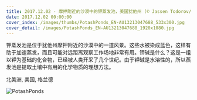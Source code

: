 ```yaml
---
title: 2017.12.02 - 摩押附近的沙漠中的钾蒸发池，美国犹他州 (© Jassen Todorov/Solent News/REX/Shutterstock)
date: 2017.12.02 00:00:00
cover_index: /images/thumbs/PotashPonds_EN-AU13213047688_533x300.jpg
cover_detail: /images/PotashPonds_EN-AU13213047688_1920x1080.jpg
---
```


钾蒸发池是位于犹他州摩押附近的沙漠中的一道风景。这些水被染成蓝色，这样有助于加速蒸发，而且可能对远距离观察工作场地非常有用。钾碱是什么？这是一组以钾为基础的化合物，已经被人类开采了几个世纪。由于钾碱是水溶性的，所以蒸发池是提取土壤中有用的化学物质的理想方法。

北美洲, 美国, 格兰德

![PotashPonds](/images/PotashPonds_EN-AU13213047688_1920x1080.jpg)
